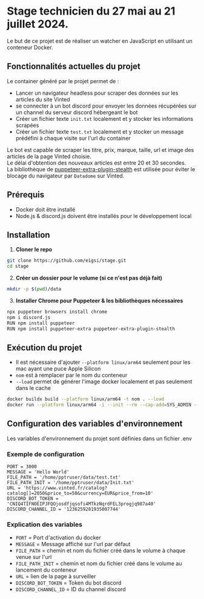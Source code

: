 # Stage technicien du 27 mai au 21 juillet 2024.

Le but de ce projet est de réaliser un watcher en JavaScript en utilisant un conteneur Docker.

## Fonctionnalités actuelles du projet

Le container généré par le projet permet de :
- Lancer un navigateur headless pour scraper des données sur les articles du site Vinted 
- se connecter à un bot discord pour envoyer les données récupérées sur un channel du serveur discord hébergeant le bot
- Créer un fichier texte `init.txt` localement et y stocker les informations scrapées
- Créer un fichier texte `test.txt` localement et y stocker un message prédéfini à chaque visite sur l'url du container

Le bot est capable de scraper les titre, prix, marque, taille, url et image des articles de la page Vinted choisie.  
Le délai d'obtention des nouveaux articles est entre 20 et 30 secondes.  
La bibliothèque de [puppeteer-extra-plugin-stealth](https://github.com/berstend/puppeteer-extra/tree/master/packages/puppeteer-extra-plugin-stealth) est utilisée pour éviter le blocage du navigateur par `Datadome` sur Vinted.



## Prérequis
- Docker doit être installé
- Node.js & discord.js doivent être installés pour le développement local

## Installation
1. **Cloner le repo**
```bash
git clone https://github.com/eigsi/stage.git
cd stage
```
2. **Créer un dossier pour le volume (si ce n'est pas déjà fait)**
```bash
mkdir -p $(pwd)/data
```
3. **Installer Chrome pour Puppeteer & les bibliothèques nécessaires**
```bash
npx puppeteer browsers install chrome
npm i discord.js
RUN npm install puppeteer
RUN npm install puppeteer-extra puppeteer-extra-plugin-stealth
```

## Exécution du projet 
- Il est nécessaire d'ajouter `--platform linux/arm64` seulement pour les mac ayant une puce Apple Silicon
- `nom` est à remplacer par le nom du conteneur
- `--load` permet de générer l'image docker localement et pas seulement dans le cache

```bash
docker buildx build --platform linux/arm64 -t nom . --load
docker run --platform linux/arm64 -i --init --rm --cap-add=SYS_ADMIN --name puppeteer-chrome -dp 3000:3000 -v $(pwd)/data:/home/pptruser/data nom

```

## Configuration des variables d'environnement
Les variables d'environnement du projet sont définies dans un fichier .env
### Exemple de configuration 
```env
PORT = 3000
MESSAGE = 'Hello World'
FILE_PATH = '/home/pptruser/data/test.txt'
FILE_PATH_INIT = '/home/pptruser/data/Init.txt'
URL = 'https://www.vinted.fr/catalog?catalog[]=2050&price_to=50&currency=EUR&price_from=10'
DISCORD_BOT_TOKEN = 'CNIQ4TIFNOEIPJFQOjosdfjqsofi4MTkzNqrdFEL3progjq987a40'
DISCORD_CHANNEL_ID = '1236259281935007744'
```
### Explication des variables
- `PORT` = Port d'activation du docker
- `MESSAGE` = Message affiché sur l'url par défaut
- `FILE_PATH` = chemin et nom du fichier créé dans le volume à chaque venue sur l'url
- `FILE_PATH_INIT` = chemin et nom du fichier créé dans le volume au lancement du conteneur
- `URL` = lien de la page à surveiller
- `DISCORD_BOT_TOKEN` = Token du bot discord
- `DISCORD_CHANNEL_ID` = ID du channel discord